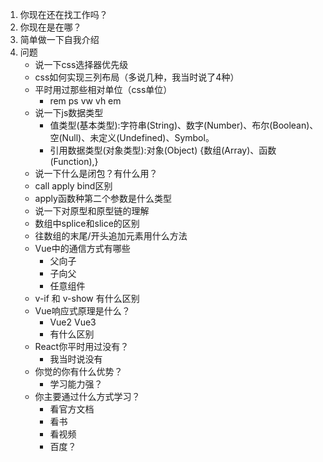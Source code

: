 1. 你现在还在找工作吗？
2. 你现在是在哪？
3. 简单做一下自我介绍
4. 问题
   - 说一下css选择器优先级
   - css如何实现三列布局（多说几种，我当时说了4种）
   - 平时用过那些相对单位（css单位）
     - rem   ps   vw  vh  em
   - 说一下js数据类型
     - 值类型(基本类型):字符串(String)、数字(Number)、布尔(Boolean)、空(Null)、未定义(Undefined)、Symbol。 
     - 引用数据类型(对象类型):对象(Object)  {数组(Array)、函数(Function),}
   - 说一下什么是闭包？有什么用？
   - call   apply   bind区别
   - apply函数种第二个参数是什么类型
   - 说一下对原型和原型链的理解
   - 数组中splice和slice的区别
   - 往数组的末尾/开头追加元素用什么方法
   - Vue中的通信方式有哪些
     - 父向子
     - 子向父
     - 任意组件
   - v-if 和 v-show 有什么区别
   - Vue响应式原理是什么？
     - Vue2  Vue3
     - 有什么区别
   - React你平时用过没有？
     - 我当时说没有
   - 你觉的你有什么优势？
     - 学习能力强？   
   - 你主要通过什么方式学习？
     - 看官方文档
     - 看书
     - 看视频
     - 百度？